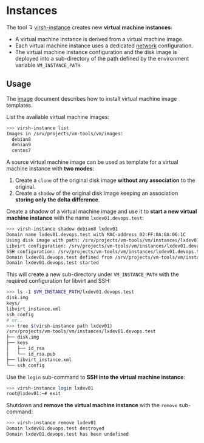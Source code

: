 # Instances

The tool ↴ [virsh-instance](../bin/virsh-instance) creates new **virtual machine instances**:

* A virtual machine instance is derived from a virtual machine image.
* Each virtual machine instance uses a dedicated [network](network.md) configuration.
* The virtual machine instance configuration and the disk image is deployed into a sub-directory of the path defined by the environment variable `VM_INSTANCE_PATH`

## Usage

The [image](image.md) document describes how to install virtual machine image templates.

List the available virtual machine images:

```bash
>>> virsh-instance list    
Images in /srv/projects/vm-tools/vm/images:
  debian8
  debian9
  centos7
```

A source virtual machine image can be used as template for a virtual machine instance with **two modes**:

1. Create a `clone` of the original disk image **without any association** to the original.
2. Create a `shadow` of the original disk image keeping an association **storing only the delta difference**.

Create a shadow of a virtual machine image and use it to **start a new virtual machine instance** with the name `lxdev01.devops.test`:

```bash
>>> virsh-instance shadow debian8 lxdev01                                       
Domain name lxdev01.devops.test with MAC-address 02:FF:0A:0A:06:1C
Using disk image with path: /srv/projects/vm-tools/vm/instances/lxdev01.devops.test/disk.img
Libvirt configuration: /srv/projects/vm-tools/vm/instances/lxdev01.devops.test/libvirt_instance.xml
SSH configuration: /srv/projects/vm-tools/vm/instances/lxdev01.devops.test/ssh_config
Domain lxdev01.devops.test defined from /srv/projects/vm-tools/vm/instances/lxdev01.devops.test/libvirt_instance.xml
Domain lxdev01.devops.test started
```

This will create a new sub-directory under `VM_INSTANCE_PATH` with the required configuration for libvirt and SSH:

```bash
>>> ls -1 $VM_INSTANCE_PATH/lxdev01.devops.test    
disk.img
keys/
libvirt_instance.xml
ssh_config
# or..
>>> tree $(virsh-instance path lxdev01)
/srv/projects/vm-tools/vm/instances/lxdev01.devops.test
├── disk.img
├── keys
│   ├── id_rsa
│   └── id_rsa.pub
├── libvirt_instance.xml
└── ssh_config
```

Use the `login` sub-command to **SSH into the virtual machine instance**:

```bash
>>> virsh-instance login lxdev01                  
root@lxdev01:~# exit
```

Shutdown and **remove the virtual machine instance** with the `remove` sub-command:

```bash
>>> virsh-instance remove lxdev01
Domain lxdev01.devops.test destroyed
Domain lxdev01.devops.test has been undefined
```

